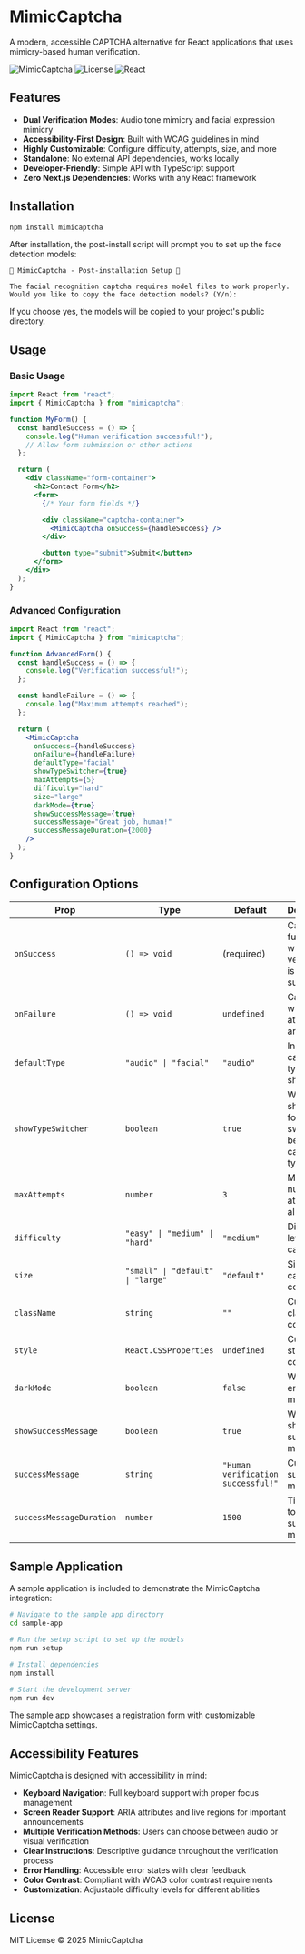 # MimicCaptcha

A modern, accessible CAPTCHA alternative for React applications that uses mimicry-based human verification.

![MimicCaptcha](https://img.shields.io/badge/MimicCaptcha-v0.1.0-blue)
![License](https://img.shields.io/badge/license-MIT-green)
![React](https://img.shields.io/badge/React-18.x-61dafb)

## Features

- **Dual Verification Modes**: Audio tone mimicry and facial expression mimicry
- **Accessibility-First Design**: Built with WCAG guidelines in mind
- **Highly Customizable**: Configure difficulty, attempts, size, and more
- **Standalone**: No external API dependencies, works locally
- **Developer-Friendly**: Simple API with TypeScript support
- **Zero Next.js Dependencies**: Works with any React framework

## Installation

```bash
npm install mimicaptcha
```

After installation, the post-install script will prompt you to set up the face detection models:

```
🤖 MimicCaptcha - Post-installation Setup 🤖

The facial recognition captcha requires model files to work properly.
Would you like to copy the face detection models? (Y/n):
```

If you choose yes, the models will be copied to your project's public directory.

## Usage

### Basic Usage

```jsx
import React from "react";
import { MimicCaptcha } from "mimicaptcha";

function MyForm() {
  const handleSuccess = () => {
    console.log("Human verification successful!");
    // Allow form submission or other actions
  };

  return (
    <div className="form-container">
      <h2>Contact Form</h2>
      <form>
        {/* Your form fields */}

        <div className="captcha-container">
          <MimicCaptcha onSuccess={handleSuccess} />
        </div>

        <button type="submit">Submit</button>
      </form>
    </div>
  );
}
```

### Advanced Configuration

```jsx
import React from "react";
import { MimicCaptcha } from "mimicaptcha";

function AdvancedForm() {
  const handleSuccess = () => {
    console.log("Verification successful!");
  };

  const handleFailure = () => {
    console.log("Maximum attempts reached");
  };

  return (
    <MimicCaptcha
      onSuccess={handleSuccess}
      onFailure={handleFailure}
      defaultType="facial"
      showTypeSwitcher={true}
      maxAttempts={5}
      difficulty="hard"
      size="large"
      darkMode={true}
      showSuccessMessage={true}
      successMessage="Great job, human!"
      successMessageDuration={2000}
    />
  );
}
```

## Configuration Options

| Prop                     | Type                              | Default                            | Description                                              |
| ------------------------ | --------------------------------- | ---------------------------------- | -------------------------------------------------------- |
| `onSuccess`              | `() => void`                      | (required)                         | Callback function when verification is successful        |
| `onFailure`              | `() => void`                      | `undefined`                        | Callback when max attempts are reached                   |
| `defaultType`            | `"audio" \| "facial"`             | `"audio"`                          | Initial captcha type to show                             |
| `showTypeSwitcher`       | `boolean`                         | `true`                             | Whether to show tabs for switching between captcha types |
| `maxAttempts`            | `number`                          | `3`                                | Maximum number of attempts allowed                       |
| `difficulty`             | `"easy" \| "medium" \| "hard"`    | `"medium"`                         | Difficulty level for the captcha                         |
| `size`                   | `"small" \| "default" \| "large"` | `"default"`                        | Size of the captcha container                            |
| `className`              | `string`                          | `""`                               | Custom classes for container                             |
| `style`                  | `React.CSSProperties`             | `undefined`                        | Custom styles for container                              |
| `darkMode`               | `boolean`                         | `false`                            | Whether to enable dark mode                              |
| `showSuccessMessage`     | `boolean`                         | `true`                             | Whether to show the success message                      |
| `successMessage`         | `string`                          | `"Human verification successful!"` | Custom success message                                   |
| `successMessageDuration` | `number`                          | `1500`                             | Time in ms to show success message                       |

## Sample Application

A sample application is included to demonstrate the MimicCaptcha integration:

```bash
# Navigate to the sample app directory
cd sample-app

# Run the setup script to set up the models
npm run setup

# Install dependencies
npm install

# Start the development server
npm run dev
```

The sample app showcases a registration form with customizable MimicCaptcha settings.

## Accessibility Features

MimicCaptcha is designed with accessibility in mind:

- **Keyboard Navigation**: Full keyboard support with proper focus management
- **Screen Reader Support**: ARIA attributes and live regions for important announcements
- **Multiple Verification Methods**: Users can choose between audio or visual verification
- **Clear Instructions**: Descriptive guidance throughout the verification process
- **Error Handling**: Accessible error states with clear feedback
- **Color Contrast**: Compliant with WCAG color contrast requirements
- **Customization**: Adjustable difficulty levels for different abilities

## License

MIT License © 2025 MimicCaptcha

